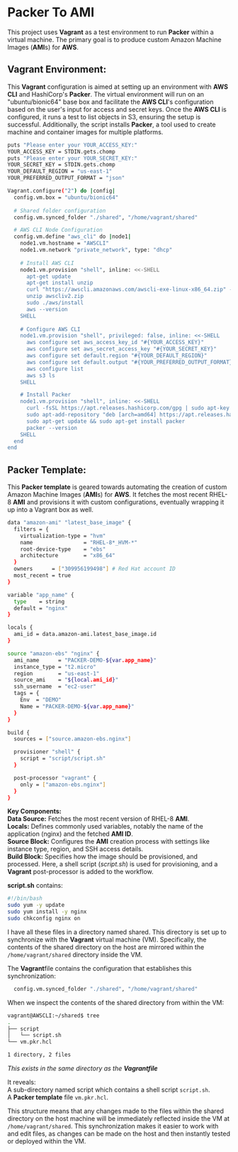 # Packer To AMI


This project uses **Vagrant** as a test environment to run **Packer** within a virtual machine. The primary goal is to produce custom Amazon Machine Images (**AMI**s) for **AWS**. 



## Vagrant Environment: 


This **Vagrant** configuration is aimed at setting up an environment with **AWS CLI** and HashiCorp's **Packer**. The virtual environment will run on an "ubuntu/bionic64" base box and facilitate the **AWS CLI**'s configuration based on the user's input for access and secret keys. Once the **AWS CLI** is configured, it runs a test to list objects in S3, ensuring the setup is successful. Additionally, the script installs **Packer**, a tool used to create machine and container images for multiple platforms.

```bash
puts "Please enter your YOUR_ACCESS_KEY:"
YOUR_ACCESS_KEY = STDIN.gets.chomp
puts "Please enter your YOUR_SECRET_KEY:"
YOUR_SECRET_KEY = STDIN.gets.chomp
YOUR_DEFAULT_REGION = "us-east-1" 
YOUR_PREFERRED_OUTPUT_FORMAT = "json"

Vagrant.configure("2") do |config|
  config.vm.box = "ubuntu/bionic64"
  
  # Shared folder configuration
  config.vm.synced_folder "./shared", "/home/vagrant/shared"

  # AWS CLI Node Configuration
  config.vm.define "aws_cli" do |node1|
    node1.vm.hostname = "AWSCLI"
    node1.vm.network "private_network", type: "dhcp"
    
    # Install AWS CLI
    node1.vm.provision "shell", inline: <<-SHELL 
      apt-get update
      apt-get install unzip
      curl "https://awscli.amazonaws.com/awscli-exe-linux-x86_64.zip" -o "awscliv2.zip"
      unzip awscliv2.zip
      sudo ./aws/install
      aws --version
    SHELL
    
    # Configure AWS CLI
    node1.vm.provision "shell", privileged: false, inline: <<-SHELL
      aws configure set aws_access_key_id "#{YOUR_ACCESS_KEY}"
      aws configure set aws_secret_access_key "#{YOUR_SECRET_KEY}"
      aws configure set default.region "#{YOUR_DEFAULT_REGION}"
      aws configure set default.output "#{YOUR_PREFERRED_OUTPUT_FORMAT}"
      aws configure list
      aws s3 ls
    SHELL

    # Install Packer
    node1.vm.provision "shell", inline: <<-SHELL 
      curl -fsSL https://apt.releases.hashicorp.com/gpg | sudo apt-key add -
      sudo apt-add-repository "deb [arch=amd64] https://apt.releases.hashicorp.com $(lsb_release -cs) main"
      sudo apt-get update && sudo apt-get install packer
      packer --version
    SHELL
  end
end
```


## Packer Template:
This **Packer template** is geared towards automating the creation of custom Amazon Machine Images (**AMI**s) for **AWS**. It fetches the most recent RHEL-8 **AMI** and provisions it with custom configurations, eventually wrapping it up into a Vagrant box as well.

```bash
data "amazon-ami" "latest_base_image" {
  filters = {
    virtualization-type = "hvm"
    name                = "RHEL-8*_HVM-*"
    root-device-type    = "ebs"
    architecture        = "x86_64"
  }
  owners      = ["309956199498"] # Red Hat account ID
  most_recent = true
}

variable "app_name" {
  type    = string
  default = "nginx"
}

locals {
  ami_id = data.amazon-ami.latest_base_image.id
}

source "amazon-ebs" "nginx" {
  ami_name      = "PACKER-DEMO-${var.app_name}"
  instance_type = "t2.micro"
  region        = "us-east-1"
  source_ami    = "${local.ami_id}"
  ssh_username  = "ec2-user"
  tags = {
    Env  = "DEMO"
    Name = "PACKER-DEMO-${var.app_name}"
  }
}

build {
  sources = ["source.amazon-ebs.nginx"]

  provisioner "shell" {
    script = "script/script.sh"
  }

  post-processor "vagrant" {
    only = ["amazon-ebs.nginx"]
  }
}
```


**Key Components:**  
**Data Source:** Fetches the most recent version of RHEL-8 **AMI**.  
**Locals:** Defines commonly used variables, notably the name of the application (nginx) and the fetched **AMI ID**.  
**Source Block:** Configures the **AMI** creation process with settings like instance type, region, and SSH access details.  
**Build Block:** Specifies how the image should be provisioned, and processed. Here, a shell script (*script.sh*) is used for provisioning, and a **Vagrant** post-processor is added to the workflow.  

**script.sh** contains:
```bash
#!/bin/bash
sudo yum -y update
sudo yum install -y nginx
sudo chkconfig nginx on
```


I have all these files in a directory named shared. This directory is set up to synchronize with the **Vagrant** virtual machine (VM). Specifically, the contents of the shared directory on the host are mirrored within the `/home/vagrant/shared` directory inside the VM.  

The **Vagrant**file contains the configuration that establishes this synchronization:
``` bash
  config.vm.synced_folder "./shared", "/home/vagrant/shared"
```

When we inspect the contents of the shared directory from within the VM:
```bash
vagrant@AWSCLI:~/shared$ tree
.
├── script
│   └── script.sh
└── vm.pkr.hcl

1 directory, 2 files
```
*This exists in the same directory as the **Vagrantfile***

It reveals:  
A sub-directory named script which contains a shell script `script.sh`.  
A **Packer template** file `vm.pkr.hcl`.

This structure means that any changes made to the files within the shared directory on the host machine will be immediately reflected inside the VM at `/home/vagrant/shared`. This synchronization makes it easier to work with and edit files, as changes can be made on the host and then instantly tested or deployed within the VM.  


